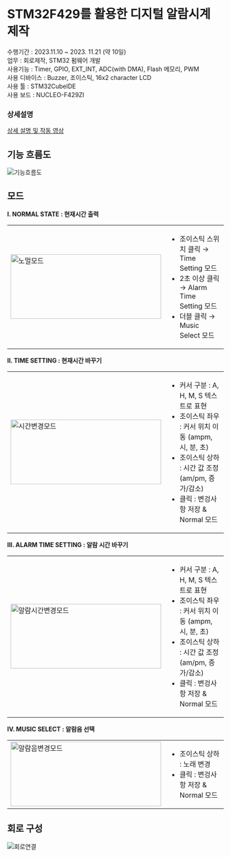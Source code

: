 # STM32F429를 활용한 디지털 알람시계 제작

수행기간 : 2023.11.10 ~ 2023. 11.21 (약 10일)  
업무 : 회로제작, STM32 펌웨어 개발  
사용기능 : Timer, GPIO, EXT_INT, ADC(with DMA), Flash 메모리, PWM  
사용 디바이스 : Buzzer, 조이스틱, 16x2 character LCD  
사용 툴 : STM32CubeIDE  
사용 보드 : NUCLEO-F429ZI


### 상세설명
[상세 설명 및 작동 영상](https://silvow94.tistory.com/entry/STM32-LCD-%EC%A1%B0%EC%9D%B4%EC%8A%A4%ED%8B%B1-RTC-%EB%B6%80%EC%A0%80-%EC%9D%B4%EC%9A%A9%ED%95%98%EC%97%AC-%EC%8B%9C%EA%B3%84-%EB%A7%8C%EB%93%A4%EA%B8%B0)

## 기능 흐름도
![기능흐름도](https://github.com/gwidding/STM/assets/135992700/92a8af1e-7003-4629-b3b9-2a064ae15ee7)

## 모드
**I. NORMAL STATE : 현재시간 출력**
<table>
  <tr>
    <td><img src="https://github.com/gwidding/STM/assets/135992700/ed02a1a2-fc53-4577-b74a-85a217ac77f5" width="350px" height="150px" alt="노멀모드"></td>
    <td>
      <ul>
        <li>조이스틱 스위치 클릭 &rarr; Time Setting 모드</li>
        <li>2초 이상 클릭 &rarr; Alarm Time Setting 모드</li>
        <li>더블 클릭 &rarr; Music Select 모드</li>
      </ul>
    </td>
  </tr>
</table>

**II. TIME SETTING : 현재시간 바꾸기**
<table>
  <tr>
    <td><img src="https://github.com/gwidding/STM/assets/135992700/6b729834-8dc0-4928-a9ca-53c96859ec39" width="350px" height="150px" alt="시간변경모드"></td>
    <td>
      <ul>
        <li>커서 구분 : A, H, M, S 텍스트로 표현</li>
        <li>조이스틱 좌우 : 커서 위치 이동 (ampm, 시, 분, 초)</li>
        <li>조이스틱 상하 : 시간 값 조정 (am/pm, 증가/감소)</li>
        <li>클릭 : 변겅사항 저장 & Normal 모드</li>
      </ul>
    </td>
  </tr>
</table>

**III. ALARM TIME SETTING : 알람 시간 바꾸기**
<table>
  <tr>
    <td><img src="https://github.com/gwidding/STM/assets/135992700/56153f45-adc4-4ac9-b01c-46716ba7c3a4" width="350px" height="150px" alt="알람시간변경모드"></td>
    <td>
      <ul>
        <li>커서 구분 : A, H, M, S 텍스트로 표현</li>
        <li>조이스틱 좌우 : 커서 위치 이동 (ampm, 시, 분, 초)</li>
        <li>조이스틱 상하 : 시간 값 조정 (am/pm, 증가/감소)</li>
        <li>클릭 : 변겅사항 저장 & Normal 모드</li>
      </ul>
    </td>
  </tr>
</table>

**IV. MUSIC SELECT : 알람음 선택**
<table>
  <tr>
    <td><img src="https://github.com/gwidding/STM/assets/135992700/a3eb7055-b754-4f4a-ae39-06cd62e86126" width="350px" height="150px" alt="알람음변경모드"></td>
    <td>
      <ul>
        <li>조이스틱 상하 : 노래 변경</li>
        <li>클릭 : 변겅사항 저장 & Normal 모드</li>
      </ul>
    </td>
  </tr>
</table>

## 회로 구성
![회로연결](https://github.com/gwidding/STM/assets/135992700/107a9e04-d9fc-4a27-9ee7-4c2ec581aef0)


